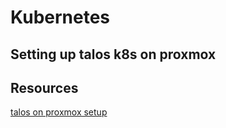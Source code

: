 # Kubernetes


## Setting up talos k8s on proxmox


## Resources
[talos on proxmox setup](https://www.talos.dev/v1.0/talos-guides/install/virtualized-platforms/proxmox/)